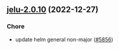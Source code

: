 

## [jelu-2.0.10](https://github.com/truecharts/charts/compare/jelu-2.0.9...jelu-2.0.10) (2022-12-27)

### Chore

- update helm general non-major ([#5856](https://github.com/truecharts/charts/issues/5856))
  
  